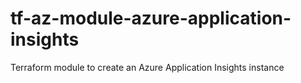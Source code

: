 # tf-az-module-azure-application-insights
Terraform module to create an Azure Application Insights instance

